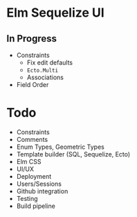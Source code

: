 
# Elm Sequelize UI

## In Progress

* Constraints
  * Fix edit defaults
  * `Ecto.Multi`
  * Associations
* Field Order

# Todo
* Constraints
* Comments
* Enum Types, Geometric Types
* Template builder (SQL, Sequelize, Ecto)
* Elm CSS
* UI/UX
* Deployment
* Users/Sessions
* Github integration
* Testing
* Build pipeline
